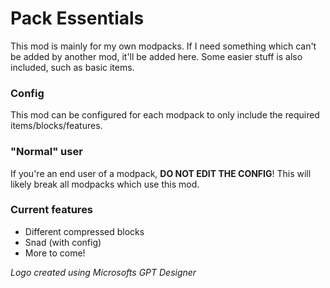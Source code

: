 # Pack Essentials

This mod is mainly for my own modpacks. If I need something which can't be added by another mod, it'll be added here. Some easier stuff is also included, such as basic items.

### Config

This mod can be configured for each modpack to only include the required items/blocks/features.

### "Normal" user

If you're an end user of a modpack, **DO NOT EDIT THE CONFIG**! This will likely break all modpacks which use this mod.

### Current features

- Different compressed blocks
- Snad (with config)
- More to come!

_Logo created using Microsofts GPT Designer_